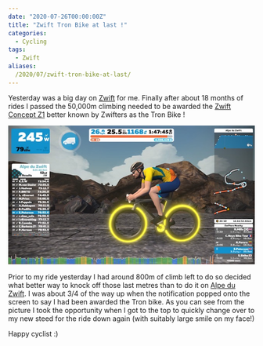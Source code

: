 ```yaml
---
date: "2020-07-26T00:00:00Z"
title: "Zwift Tron Bike at last !"
categories:
  - Cycling
tags:
  - Zwift
aliases:
  /2020/07/zwift-tron-bike-at-last/
---
```

Yesterday was a big day on [Zwift](https://zwift.com) for me. Finally after about 18 months of rides I passed the 50,000m climbing needed to be awarded the [Zwift Concept Z1](https://zwiftinsider.com/tron-bike/) better known by Zwifters as the Tron Bike !

![My Tron Bike](mytronbike.jpeg)

Prior to my ride yesterday I had around 800m of climb left to do so decided what better way to knock off those last metres than to do it on [Alpe du Zwift](https://zwiftinsider.com/massive-alpe-du-zwift-climb-released/). I was about 3/4 of the way up when the notification popped onto the screen to say I had been awarded the Tron bike. As you can see from the picture I took the opportunity when I got to the top to quickly change over to my new steed for the ride down again (with suitably large smile on my face!)

Happy cyclist :)
